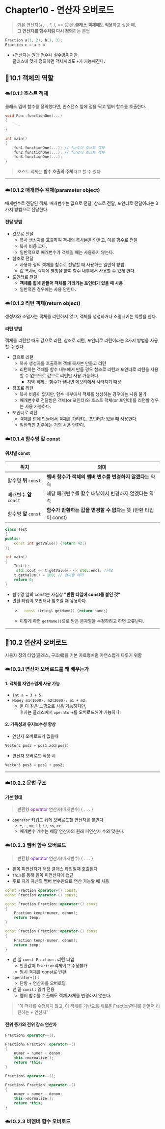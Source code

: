 # Chapter10 - 연산자 오버로드
> 기본 연산자(+, -, *, /, == 등)을 **클래스 객체에도 적용**하고 싶을 때,</br>**그 연산자를 함수처럼 다시 정의**하는 문법

```cpp
Fraction a(1, 2), b(1, 3);
Fraction c = a + b 
```
- `+`연산자는 원래 정수나 실수용이지만</br>클래스에 맞게 정의하면 객체끼리도 `+`가 가능해진다.

## 🐣10.1 객체의 역할
### ☁️10.1.1 호스트 객체
클래스 멤버 함수를 정의했다면, 인스턴스 앞에 점을 찍고 멤버 함수를 호출한다.
```cpp
void Fun::functionOne(...)
{
    ...
}

int main()
{
    fun1.functionOne(...); // fun1이 호스트 객체
    fun2.functionOne(...); // fun2이 호스트 객체
    fun3.functionOne(...);
}
```
> 호스트 객체는 **함수 호출의 주체**라고 할 수 있다.

---
### ☁️10.1.2 매개변수 객체(parameter object)
매개변수로 전달된 객체.
매개변수는 값으로 전달, 참조로 전달, 포인터로 전달이라는 3가지 방법으로 전달한다.
#### 전달 방법
- 값으로 전달
    - 복사 생성자를 호출하여 객체의 복사본을 만들고, 이를 함수로 전달
    - 복사 비용 크다.
    - 일반적으로 매개변수가 객체일 때는 사용하지 않는다.
- 참조로 전달
    - 사용자 정의 객체를 함수로 전달할 때 사용하는 일반적 방법
    - 값 복사x, 객체에 별칭을 붙여 함수 내부에서 사용할 수 있게 한다.
- 포인터로 전달
    - **객체를 힙에 만들어 객체를 가리키는 포인터가 있을 때 사용**
    - 일반적인 경우에는 사용 안한다.

### ☁️10.1.3 리턴 객체(return object)
생성자와 소멸자는 객체를 리턴하지 않고,
객체를 생성하거나 소멸시키는 역할을 한다.
#### 리턴 방법
객체를 리턴할 때도 값으로 리턴, 참조로 리턴, 포인터로 리턴이라는 3가지 방법을 사용할 수 있다.
- 값으로 리턴
    - 복사 생성자를 호출하여 객체 복사본 만들고 리턴
    - 리턴하는 객체를 함수 내부에서 만들 경우 참조로 리턴과 포인터로 리턴을 사용할 수 없으므로 값으로 리턴만 사용 가능하다.
        - 지역 객체는 함수가 끝나면 메모리에서 사라지기 때문
- 참조로 리턴
    - 복사 비용이 없지만, 함수 내부에서 객체를 생성하는 경우에는 사용 불가
    - 매개변수로 전달받은 객체(or 포인터)와 호스트 객체(or 포인터)를 리턴할 경우는 사용 가능하다.
- 포인터로 리턴
    - 객체를 힙에 만들어서 객체를 가리키는 포인터가 있을 때 사용한다.
    - 일반적인 경우에는 거의 사용 안한다.

### ☁️10.1.4 함수명 앞 const
#### 위치별 const
| 위치                 | 의미                                         |
| ------------------ | ------------------------------------------ |
| 함수명 **뒤** `const`  | **멤버 함수가 객체의 멤버 변수를 변경하지 않겠다**는 약속         |
| 매개변수 **앞** `const` | 해당 매개변수를 함수 내부에서 변경하지 않겠다는 약속              |
| 함수명 **앞** `const`  | **함수가 반환하는 값을 변경할 수 없다**는 뜻 (반환 타입이 const) |

```cpp
class Test
{
public:
    const int getValue() {return 42;}
};

int main()
{
    Test t;
     std::cout << t.getValue() << std::endl; //42
    t.getValue() = 100; // 컴파일 에러
    return 0;
}
```
- 함수명 앞의 const는 사실상 **"반환 타입에 const를 붙인 것"**
- 반환 타입이 포인터나 참조일 때 유용하다.
    - ```cpp
        const string& getName() {return name;}
        ```
    - 이렇게 하면 `getName()`으로 받은 문자열을 수정하려고 하면 오류난다.

---
## 🐣10.2 연산자 오버로드
사용자 정의 타입(클래스, 구조체)을 기본 자료형처럼 자연스럽게 다루기 위함

### ☁️10.2.1 연산자 오버로드를 왜 배우는가
#### 1. 객체를 자연스럽게 사용 가능
- `int a = 3 + 5;`
- `Money m1(1000), m2(2000); m1 + m2;`
    - 둘 다 같은 느낌으로 사용 가능하지만,</br>후자는 클래스에서 `operator+`를 오버로드해야 가능하다.
#### 2. 가독성과 유지보수성 향상
- 연산자 오버로드가 없을때
```cpp
Vector3 pos3 = pos1.add(pos2);
```
- 연산자 오버로드 적용 시
```cpp
Vector3 pos3 = pos1 + pos2;
```
---
### ☁️10.2.2 문법 구조
#### 기본 형태
> 반환형 <span style="color:blueviolet"> operator </span> 연산자(매개변수) { . . . }

- `operator` 키워드 뒤에 오버로드할 연산자를 붙인다.
    - `+`, `-`, `==`, `[]`, `()`, `<<`, `>>`
    - 매개변수 개수는 해당 연산자의 원래 피연산자 수와 맞춘다.

### ☁️10.2.3 멤버 함수 오버로드
> 반환형 <span style="color:blueviolet"> operator </span> 연산자(매개변수) { . . . }
- 왼쪽 피연산자가 해당 클래스 타입일때 호출된다
- `this`를 통해 왼쪽 피연산자에 접근
- 주로 자기 자신의 멤버 변수만으로 연산 가능할 때 사용

```cpp
const Fraction operator+() const;
const Fraction operator-() const;

const Fraction Fraction::operator+() const
{
    Fraction temp(+numer, denum);
    return temp;
}

const Fraction Fraction::operator-() const
{
    Fraction temp(-numer, denum);
    return temp;
}
```
- 맨 앞 `const Fraction` : 리턴 타입
    - 반환값이 `Fraction`객체이고 수정불가
    - 임시 객체를 const로 반환
- `operator+()` : 
    - 단항 + 연산자를 오버로딩
- 맨 끝 `const` : 읽기 전용
    - 멤버 함수를 호출해도 객체 자체를 변경하지 않는다.
> "이 객체를 수정하지 않고, 이 객체를 기반으로 새로운 Fraction객체를 만들어 리턴하는 + 연산자"

#### 전위 증가와 전위 감소 연산자
```cpp
Fraction& operator++();

Fraction& Fraction::operator++()
{
    numer = numer + denom;
    this->normalize();
    return *this;
}

Fraction& operator--();

Fraction& Fraction::operator--()
{
    numer = numer - denom;
    this->normalize();
    return *this;
}
```

### ☁️10.2.3 비멤버 함수 오버로드


